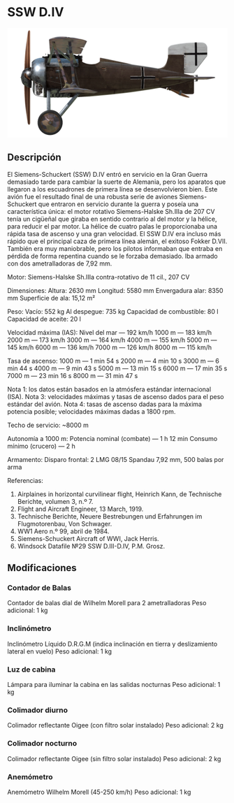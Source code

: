 # SSW D.IV

![schuckertdiv](../images/schuckertdiv.png)

## Descripción

El Siemens-Schuckert (SSW) D.IV entró en servicio en la Gran Guerra demasiado tarde para cambiar la suerte de Alemania, pero los aparatos que llegaron a los escuadrones de primera línea se desenvolvieron bien. Este avión fue el resultado final de una robusta serie de aviones Siemens-Schuckert que entraron en servicio durante la guerra y poseía una característica única: el motor rotativo Siemens-Halske Sh.IIIa de 207 CV tenía un cigüeñal que giraba en sentido contrario al del motor y la hélice, para reducir el par motor. La hélice de cuatro palas le proporcionaba una rápida tasa de ascenso y una gran velocidad. El SSW D.IV era incluso más rápido que el principal caza de primera línea alemán, el exitoso Fokker D.VII. También era muy maniobrable, pero los pilotos informaban que entraba en pérdida de forma repentina cuando se le forzaba demasiado. Iba armado con dos ametralladoras de 7,92 mm.


Motor:
Siemens-Halske Sh.IIIa contra-rotativo de 11 cil., 207 CV

Dimensiones:
Altura: 2630 mm
Longitud: 5580 mm
Envergadura alar: 8350 mm
Superficie de ala: 15,12 m²

Peso:
Vacío: 552 kg
Al despegue: 735 kg
Capacidad de combustible: 80 l
Capacidad de aceite: 20 l

Velocidad máxima (IAS):
Nivel del mar — 192 km/h
1000 m — 183 km/h
2000 m — 173 km/h
3000 m — 164 km/h
4000 m — 155 km/h
5000 m — 145 km/h
6000 m — 136 km/h
7000 m — 126 km/h
8000 m — 115 km/h

Tasa de ascenso:
1000 m — 1 min 54 s
2000 m — 4 min 10 s
3000 m — 6 min 44 s
4000 m — 9 min 43 s
5000 m — 13 min 15 s
6000 m — 17 min 35 s
7000 m — 23 min 16 s
8000 m — 31 min 47 s

Nota 1: los datos están basados en la atmósfera estándar internacional (ISA).
Nota 3: velocidades máximas y tasas de ascenso dados para el peso estándar del avión.
Nota 4: tasas de ascenso dadas para la máxima potencia posible; velocidades máximas dadas a 1800 rpm.

Techo de servicio: ~8000 m

Autonomía a 1000 m:
Potencia nominal (combate) — 1 h 12 min
Consumo mínimo (crucero) — 2 h

Armamento:
Disparo frontal: 2 LMG 08/15 Spandau 7,92 mm, 500 balas por arma

Referencias:
1) Airplaines in horizontal curvilinear flight, Heinrich Kann, de Technische Berichte, volumen 3, n.º 7.
2) Flight and Aircraft Engineer, 13 March, 1919.
3) Technische Berichte, Neuere Bestrebungen und Erfahrungen im Flugmotorenbau, Von Schwager.
4) WW1 Aero n.º 99, abril de 1984.
5) Siemens-Schuckert Aircraft of WWI, Jack Herris.
6) Windsock Datafile №29 SSW D.III-D.IV, P.M. Grosz.

## Modificaciones

### Contador de Balas

Contador de balas dial de Wilhelm Morell para 2 ametralladoras
Peso adicional: 1 kg

### Inclinómetro

Inclinómetro Líquido D.R.G.M (indica inclinación en tierra y deslizamiento lateral en vuelo)
Peso adicional: 1 kg

### Luz de cabina

Lámpara para iluminar la cabina en las salidas nocturnas
Peso adicional: 1 kg

### Colimador diurno

Colimador reflectante Oigee (con filtro solar instalado)
Peso adicional: 2 kg

### Colimador nocturno

Colimador reflectante Oigee (sin filtro solar instalado)
Peso adicional: 2 kg

### Anemómetro

Anemómetro Wilhelm Morell (45-250 km/h)
Peso adicional: 1 kg
